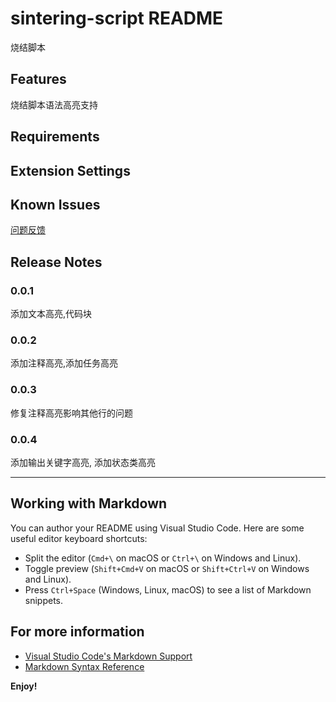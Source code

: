 # sintering-script README

烧结脚本

## Features

烧结脚本语法高亮支持

## Requirements


## Extension Settings


## Known Issues

[问题反馈](https://github.com/l369496/sintering-script/issues)

## Release Notes

### 0.0.1

添加文本高亮,代码块

### 0.0.2

添加注释高亮,添加任务高亮

### 0.0.3

修复注释高亮影响其他行的问题

### 0.0.4
添加输出关键字高亮, 添加状态类高亮

---

## Working with Markdown

You can author your README using Visual Studio Code. Here are some useful editor keyboard shortcuts:

* Split the editor (`Cmd+\` on macOS or `Ctrl+\` on Windows and Linux).
* Toggle preview (`Shift+Cmd+V` on macOS or `Shift+Ctrl+V` on Windows and Linux).
* Press `Ctrl+Space` (Windows, Linux, macOS) to see a list of Markdown snippets.

## For more information

* [Visual Studio Code's Markdown Support](http://code.visualstudio.com/docs/languages/markdown)
* [Markdown Syntax Reference](https://help.github.com/articles/markdown-basics/)

**Enjoy!**
